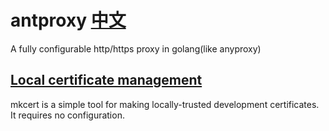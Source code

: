 # antproxy [中文](./README-zh.md)
   A fully configurable http/https proxy in golang(like anyproxy)

## [Local certificate management](https://github.com/FiloSottile/mkcert)
   mkcert is a simple tool for making locally-trusted development certificates. It requires no configuration.

